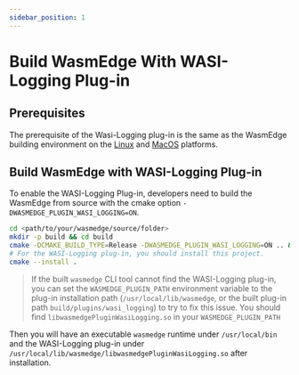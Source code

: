 ```yaml
---
sidebar_position: 1
---
```


# Build WasmEdge With WASI-Logging Plug-in

## Prerequisites

The prerequisite of the Wasi-Logging plug-in is the same as the WasmEdge building environment on the [Linux](linux.md) and [MacOS](macos.md) platforms.

## Build WasmEdge with WASI-Logging Plug-in

To enable the WASI-Logging Plug-in, developers need to build the WasmEdge from source with the cmake option `-DWASMEDGE_PLUGIN_WASI_LOGGING=ON`.

```bash
cd <path/to/your/wasmedge/source/folder>
mkdir -p build && cd build
cmake -DCMAKE_BUILD_TYPE=Release -DWASMEDGE_PLUGIN_WASI_LOGGING=ON .. && make -j
# For the WASI-Logging plug-in, you should install this project.
cmake --install .
```

> If the built `wasmedge` CLI tool cannot find the WASI-Logging plug-in, you can set the `WASMEDGE_PLUGIN_PATH` environment variable to the plug-in installation path (`/usr/local/lib/wasmedge`, or the built plug-in path `build/plugins/wasi_logging`) to try to fix this issue. You should find `libwasmedgePluginWasiLogging.so` in your `WASMEDGE_PLUGIN_PATH`

Then you will have an executable `wasmedge` runtime under `/usr/local/bin` and the WASI-Logging plug-in under `/usr/local/lib/wasmedge/libwasmedgePluginWasiLogging.so` after installation.
